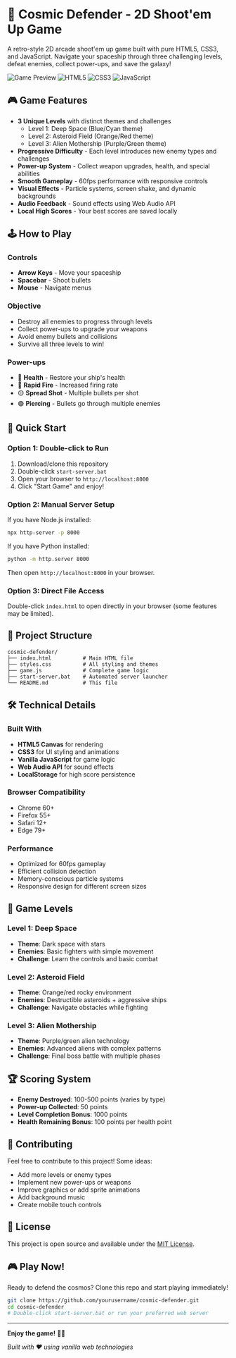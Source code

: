 # 🚀 Cosmic Defender - 2D Shoot'em Up Game

A retro-style 2D arcade shoot'em up game built with pure HTML5, CSS3, and JavaScript. Navigate your spaceship through three challenging levels, defeat enemies, collect power-ups, and save the galaxy!

![Game Preview](https://img.shields.io/badge/Game-Playable-brightgreen)
![HTML5](https://img.shields.io/badge/HTML5-E34F26?logo=html5&logoColor=white)
![CSS3](https://img.shields.io/badge/CSS3-1572B6?logo=css3&logoColor=white)
![JavaScript](https://img.shields.io/badge/JavaScript-F7DF1E?logo=javascript&logoColor=black)

## 🎮 Game Features

- **3 Unique Levels** with distinct themes and challenges
  - Level 1: Deep Space (Blue/Cyan theme)
  - Level 2: Asteroid Field (Orange/Red theme)  
  - Level 3: Alien Mothership (Purple/Green theme)
- **Progressive Difficulty** - Each level introduces new enemy types and challenges
- **Power-up System** - Collect weapon upgrades, health, and special abilities
- **Smooth Gameplay** - 60fps performance with responsive controls
- **Visual Effects** - Particle systems, screen shake, and dynamic backgrounds
- **Audio Feedback** - Sound effects using Web Audio API
- **Local High Scores** - Your best scores are saved locally

## 🕹️ How to Play

### Controls
- **Arrow Keys** - Move your spaceship
- **Spacebar** - Shoot bullets
- **Mouse** - Navigate menus

### Objective
- Destroy all enemies to progress through levels
- Collect power-ups to upgrade your weapons
- Avoid enemy bullets and collisions
- Survive all three levels to win!

### Power-ups
- 🔵 **Health** - Restore your ship's health
- 🔴 **Rapid Fire** - Increased firing rate
- 🟡 **Spread Shot** - Multiple bullets per shot
- 🟢 **Piercing** - Bullets go through multiple enemies

## 🚀 Quick Start

### Option 1: Double-click to Run
1. Download/clone this repository
2. Double-click `start-server.bat`
3. Open your browser to `http://localhost:8000`
4. Click "Start Game" and enjoy!

### Option 2: Manual Server Setup
If you have Node.js installed:
```bash
npx http-server -p 8000
```

If you have Python installed:
```bash
python -m http.server 8000
```

Then open `http://localhost:8000` in your browser.

### Option 3: Direct File Access
Double-click `index.html` to open directly in your browser (some features may be limited).

## 📁 Project Structure

```
cosmic-defender/
├── index.html          # Main HTML file
├── styles.css          # All styling and themes
├── game.js             # Complete game logic
├── start-server.bat    # Automated server launcher
└── README.md           # This file
```

## 🛠️ Technical Details

### Built With
- **HTML5 Canvas** for rendering
- **CSS3** for UI styling and animations
- **Vanilla JavaScript** for game logic
- **Web Audio API** for sound effects
- **LocalStorage** for high score persistence

### Browser Compatibility
- Chrome 60+
- Firefox 55+
- Safari 12+
- Edge 79+

### Performance
- Optimized for 60fps gameplay
- Efficient collision detection
- Memory-conscious particle systems
- Responsive design for different screen sizes

## 🎯 Game Levels

### Level 1: Deep Space
- **Theme**: Dark space with stars
- **Enemies**: Basic fighters with simple movement
- **Challenge**: Learn the controls and basic combat

### Level 2: Asteroid Field
- **Theme**: Orange/red rocky environment
- **Enemies**: Destructible asteroids + aggressive ships
- **Challenge**: Navigate obstacles while fighting

### Level 3: Alien Mothership
- **Theme**: Purple/green alien technology
- **Enemies**: Advanced aliens with complex patterns
- **Challenge**: Final boss battle with multiple phases

## 🏆 Scoring System

- **Enemy Destroyed**: 100-500 points (varies by type)
- **Power-up Collected**: 50 points
- **Level Completion Bonus**: 1000 points
- **Health Remaining Bonus**: 100 points per health point

## 🤝 Contributing

Feel free to contribute to this project! Some ideas:
- Add more levels or enemy types
- Implement new power-ups or weapons
- Improve graphics or add sprite animations
- Add background music
- Create mobile touch controls

## 📝 License

This project is open source and available under the [MIT License](LICENSE).

## 🎮 Play Now!

Ready to defend the cosmos? Clone this repo and start playing immediately!

```bash
git clone https://github.com/yourusername/cosmic-defender.git
cd cosmic-defender
# Double-click start-server.bat or run your preferred web server
```

---

**Enjoy the game!** 🚀✨

*Built with ❤️ using vanilla web technologies*
